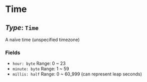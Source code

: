 # Time

## *Type*: `Time`

A naïve time (unspecified timezone)

### Fields

 - `hour: byte` Range: 0 ~ 23
 - `minute: byte` Range: 1 ~ 59
 - `millis: half` Range: 0 ~ 60_999 (can represent leap seconds)
